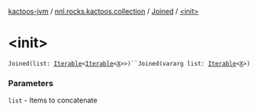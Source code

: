 [kactoos-jvm](../../index.md) / [nnl.rocks.kactoos.collection](../index.md) / [Joined](index.md) / [&lt;init&gt;](./-init-.md)

# &lt;init&gt;

`Joined(list: `[`Iterable`](https://kotlinlang.org/api/latest/jvm/stdlib/kotlin.collections/-iterable/index.html)`<`[`Iterable`](https://kotlinlang.org/api/latest/jvm/stdlib/kotlin.collections/-iterable/index.html)`<`[`X`](index.md#X)`>>)``Joined(vararg list: `[`Iterable`](https://kotlinlang.org/api/latest/jvm/stdlib/kotlin.collections/-iterable/index.html)`<`[`X`](index.md#X)`>)`

### Parameters

`list` - Items to concatenate